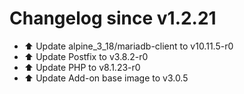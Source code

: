 # Changelog since v1.2.21
- ⬆️ Update alpine_3_18/mariadb-client to v10.11.5-r0 
- ⬆️ Update Postfix to v3.8.2-r0 
- ⬆️ Update PHP to v8.1.23-r0 
- ⬆️ Update Add-on base image to v3.0.5 
